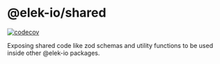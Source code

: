 # @elek-io/shared

[![codecov](https://codecov.io/gh/elek-io/shared/graph/badge.svg?token=GSZIZMVG6Q)](https://codecov.io/gh/elek-io/shared)

Exposing shared code like zod schemas and utility functions to be used inside other @elek-io packages.

